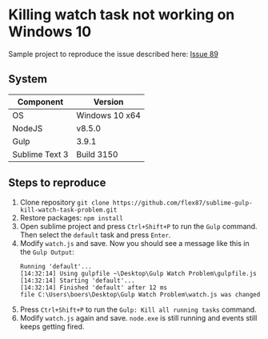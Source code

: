 # Killing watch task not working on Windows 10

Sample project to reproduce the issue described here: [Issue 89](https://github.com/NicoSantangelo/sublime-gulp/issues/89)

## System

| Component | Version |
|---|---|
| OS | Windows 10 x64 |
| NodeJS | v8.5.0 |
| Gulp | 3.9.1 |
| Sublime Text 3 | Build 3150 | 

## Steps to reproduce
1. Clone repository `git clone https://github.com/flex87/sublime-gulp-kill-watch-task-problem.git`
2. Restore packages: `npm install`
3. Open sublime project and press `Ctrl+Shift+P` to run the `Gulp` command. Then select the `default` task and press `Enter`.
4. Modify `watch.js` and save.
	Now you should see a message like this in the `Gulp Output`: 
	```
	Running 'default'...
	[14:32:14] Using gulpfile ~\Desktop\Gulp Watch Problem\gulpfile.js
	[14:32:14] Starting 'default'...
	[14:32:14] Finished 'default' after 12 ms
	file C:\Users\boers\Desktop\Gulp Watch Problem\watch.js was changed
	```
5. Press `Ctrl+Shift+P` to run the `Gulp: Kill all running tasks` command.
6. Modify `watch.js` again and save.
	`node.exe` is still running and events still keeps getting fired.
